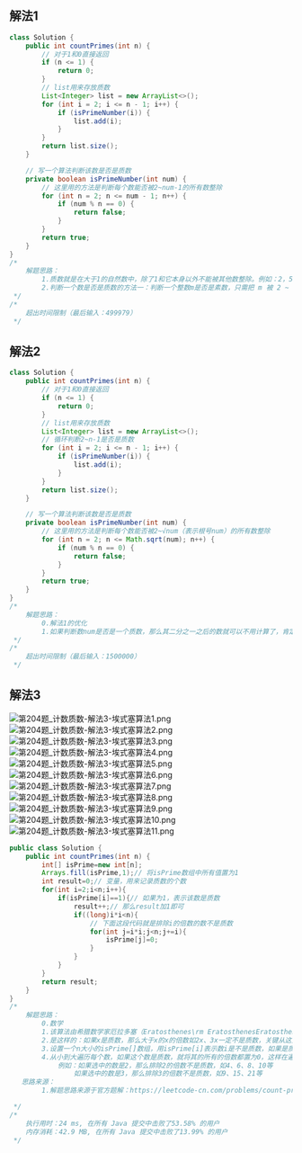 ## 解法1
```java
class Solution {
    public int countPrimes(int n) {
        // 对于1和0直接返回
        if (n <= 1) {
            return 0;
        }
        // list用来存放质数
        List<Integer> list = new ArrayList<>();
        for (int i = 2; i <= n - 1; i++) {
            if (isPrimeNumber(i)) {
                list.add(i);
            }
        }
        return list.size();
    }

    // 写一个算法判断该数是否是质数
    private boolean isPrimeNumber(int num) {
        // 这里用的方法是判断每个数能否被2~num-1的所有数整除
        for (int n = 2; n <= num - 1; n++) {
            if (num % n == 0) {
                return false;
            }
        }
        return true;
    }
}
/*
    解题思路：
        1.质数就是在大于1的自然数中，除了1和它本身以外不能被其他数整除。例如：2，5，7等
        2.判断一个数是否是质数的方法一：判断一个整数m是否是素数，只需把 m 被 2 ~ m-1 之间（包括边界）的每一个整数去除，如果都不能被整除，那么 m 就是一个素数。
 */
/*
    超出时间限制（最后输入：499979）
 */
```
## 解法2
```java
class Solution {
    public int countPrimes(int n) {
        // 对于1和0直接返回
        if (n <= 1) {
            return 0;
        }
        // list用来存放质数
        List<Integer> list = new ArrayList<>();
        // 循环判断2~n-1是否是质数
        for (int i = 2; i <= n - 1; i++) {
            if (isPrimeNumber(i)) {
                list.add(i);
            }
        }
        return list.size();
    }

    // 写一个算法判断该数是否是质数
    private boolean isPrimeNumber(int num) {
        // 这里用的方法是判断每个数能否被2~√num（表示根号num）的所有数整除
        for (int n = 2; n <= Math.sqrt(num); n++) {
            if (num % n == 0) {
                return false;
            }
        }
        return true;
    }
}
/*
    解题思路：
        0.解法1的优化
        1.如果判断数num是否是一个质数，那么其二分之一之后的数就可以不用计算了，肯定会余，也就是判断方法是用2~√num之间（包括边界）的所有整数去除，如果都无法整除，那么num就是质数
 */
/*
    超出时间限制（最后输入：1500000）
 */
```
## 解法3
![第204题_计数质数-解法3-埃式塞算法1.png](https://pic.leetcode-cn.com/1617168310-KpYNKh-%E7%AC%AC204%E9%A2%98_%E8%AE%A1%E6%95%B0%E8%B4%A8%E6%95%B0-%E8%A7%A3%E6%B3%953-%E5%9F%83%E5%BC%8F%E5%A1%9E%E7%AE%97%E6%B3%951.png)
![第204题_计数质数-解法3-埃式塞算法2.png](https://pic.leetcode-cn.com/1617168316-YHWNtA-%E7%AC%AC204%E9%A2%98_%E8%AE%A1%E6%95%B0%E8%B4%A8%E6%95%B0-%E8%A7%A3%E6%B3%953-%E5%9F%83%E5%BC%8F%E5%A1%9E%E7%AE%97%E6%B3%952.png)
![第204题_计数质数-解法3-埃式塞算法3.png](https://pic.leetcode-cn.com/1617168323-FSkjQU-%E7%AC%AC204%E9%A2%98_%E8%AE%A1%E6%95%B0%E8%B4%A8%E6%95%B0-%E8%A7%A3%E6%B3%953-%E5%9F%83%E5%BC%8F%E5%A1%9E%E7%AE%97%E6%B3%953.png)
![第204题_计数质数-解法3-埃式塞算法4.png](https://pic.leetcode-cn.com/1617168331-YwkTmR-%E7%AC%AC204%E9%A2%98_%E8%AE%A1%E6%95%B0%E8%B4%A8%E6%95%B0-%E8%A7%A3%E6%B3%953-%E5%9F%83%E5%BC%8F%E5%A1%9E%E7%AE%97%E6%B3%954.png)
![第204题_计数质数-解法3-埃式塞算法5.png](https://pic.leetcode-cn.com/1617168338-dAWEMO-%E7%AC%AC204%E9%A2%98_%E8%AE%A1%E6%95%B0%E8%B4%A8%E6%95%B0-%E8%A7%A3%E6%B3%953-%E5%9F%83%E5%BC%8F%E5%A1%9E%E7%AE%97%E6%B3%955.png)
![第204题_计数质数-解法3-埃式塞算法6.png](https://pic.leetcode-cn.com/1617168347-OilITl-%E7%AC%AC204%E9%A2%98_%E8%AE%A1%E6%95%B0%E8%B4%A8%E6%95%B0-%E8%A7%A3%E6%B3%953-%E5%9F%83%E5%BC%8F%E5%A1%9E%E7%AE%97%E6%B3%956.png)
![第204题_计数质数-解法3-埃式塞算法7.png](https://pic.leetcode-cn.com/1617168358-ZWdONI-%E7%AC%AC204%E9%A2%98_%E8%AE%A1%E6%95%B0%E8%B4%A8%E6%95%B0-%E8%A7%A3%E6%B3%953-%E5%9F%83%E5%BC%8F%E5%A1%9E%E7%AE%97%E6%B3%957.png)
![第204题_计数质数-解法3-埃式塞算法8.png](https://pic.leetcode-cn.com/1617168362-THmbPl-%E7%AC%AC204%E9%A2%98_%E8%AE%A1%E6%95%B0%E8%B4%A8%E6%95%B0-%E8%A7%A3%E6%B3%953-%E5%9F%83%E5%BC%8F%E5%A1%9E%E7%AE%97%E6%B3%958.png)
![第204题_计数质数-解法3-埃式塞算法9.png](https://pic.leetcode-cn.com/1617168371-dANhLn-%E7%AC%AC204%E9%A2%98_%E8%AE%A1%E6%95%B0%E8%B4%A8%E6%95%B0-%E8%A7%A3%E6%B3%953-%E5%9F%83%E5%BC%8F%E5%A1%9E%E7%AE%97%E6%B3%959.png)
![第204题_计数质数-解法3-埃式塞算法10.png](https://pic.leetcode-cn.com/1617168376-texJxq-%E7%AC%AC204%E9%A2%98_%E8%AE%A1%E6%95%B0%E8%B4%A8%E6%95%B0-%E8%A7%A3%E6%B3%953-%E5%9F%83%E5%BC%8F%E5%A1%9E%E7%AE%97%E6%B3%9510.png)
![第204题_计数质数-解法3-埃式塞算法11.png](https://pic.leetcode-cn.com/1617168381-OlgvjF-%E7%AC%AC204%E9%A2%98_%E8%AE%A1%E6%95%B0%E8%B4%A8%E6%95%B0-%E8%A7%A3%E6%B3%953-%E5%9F%83%E5%BC%8F%E5%A1%9E%E7%AE%97%E6%B3%9511.png)

```java
public class Solution {
    public int countPrimes(int n) {
        int[] isPrime=new int[n];
        Arrays.fill(isPrime,1);// 将isPrime数组中所有值置为1
        int result=0;// 变量，用来记录质数的个数
        for(int i=2;i<n;i++){
            if(isPrime[i]==1){// 如果为1，表示该数是质数
                result++;// 那么result加1即可
                if((long)i*i<n){
                    // 下面这段代码就是排除i的倍数的数不是质数
                    for(int j=i*i;j<n;j+=i){
                        isPrime[j]=0;
                    }
                }
            }
        }
        return result;
    }
}
/*
    解题思路：
        0.数学
        1.该算法由希腊数学家厄拉多塞（Eratosthenes\rm EratosthenesEratosthenes）提出，称为厄拉多塞筛法，简称埃氏筛。
        2.是这样的：如果x是质数，那么大于x的x的倍数如2x、3x一定不是质数，关键从这里开始
        3.设置一个n大小的isPrime[]数组，用isPrime[i]表示数i是不是质数，如果是质数则isPrime[i]为1，否则为0。
        4.从小到大遍历每个数，如果这个数是质数，就将其的所有的倍数都置为0，这样在遍历结束时就知道质数个数了
            例如：如果选中的数是2，那么排除2的倍数不是质数，如4、6、8、10等
                如果选中的数是3，那么排除3的倍数不是质数，如9、15、21等
   思路来源：
        1.解题思路来源于官方题解：https://leetcode-cn.com/problems/count-primes/solution/ji-shu-zhi-shu-by-leetcode-solution/

 */
/*
    执行用时：24 ms, 在所有 Java 提交中击败了53.58% 的用户
    内存消耗：42.9 MB, 在所有 Java 提交中击败了13.99% 的用户
 */
```